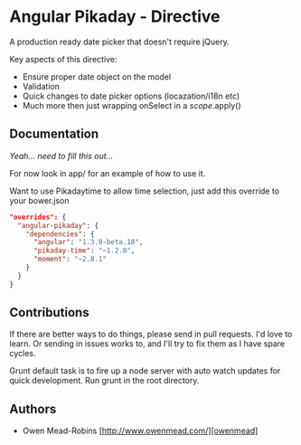 Angular Pikaday - Directive
========

A production ready date picker that doesn't require jQuery.

Key aspects of this directive:

  * Ensure proper date object on the model
  * Validation
  * Quick changes to date picker options (locazation/i18n etc)
  * Much more then just wrapping onSelect in a $scope.$apply()


## Documentation
_Yeah... need to fill this out..._

For now look in app/ for an example of how to use it.

Want to use Pikadaytime to allow time selection, just add this override to your bower.json
```json
"overrides": {
  "angular-pikaday": {
    "dependencies": {
      "angular": "1.3.0-beta.18",
      "pikaday-time": "~1.2.0",
      "moment": "~2.8.1"
    }
  }
}
```

## Contributions
If there are better ways to do things, please send in pull requests. I'd love to learn. Or sending in issues works to, and I'll try to fix them as I have spare cycles.

Grunt default task is to fire up a node server with auto watch updates for quick development. Run grunt in the root directory.

## Authors
* Owen Mead-Robins [http://www.owenmead.com/][owenmead]

[owenmead]:     http://owenmead.com/                                             "owenmead.com"